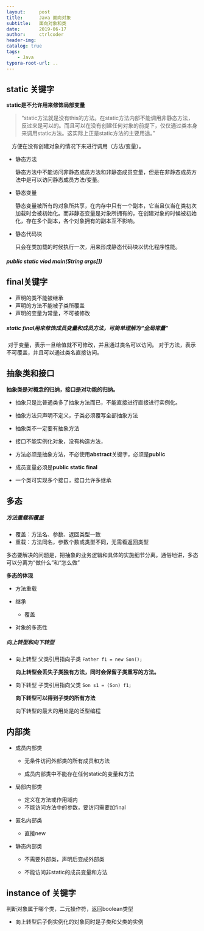 ```yaml
---
layout:     post
title:      Java 面向对象
subtitle:   面向对象和类
date:       2019-06-17
author:     ctrlcoder
header-img: 
catalog: true
tags:
    - Java
typora-root-url: ..
---
```


## static 关键字

 **static是不允许用来修饰局部变量**

> “static方法就是没有this的方法。在static方法内部不能调用非静态方法，反过来是可以的。而且可以在没有创建任何对象的前提下，仅仅通过类本身来调用static方法。这实际上正是static方法的主要用途。”

　方便在没有创建对象的情况下来进行调用（方法/变量）。

- 静态方法

  静态方法中不能访问非静态成员方法和非静态成员变量，但是在非静态成员方法中是可以访问静态成员方法/变量。

- 静态变量

  静态变量被所有的对象所共享，在内存中只有一个副本，它当且仅当在类初次加载时会被初始化。而非静态变量是对象所拥有的，在创建对象的时候被初始化，存在多个副本，各个对象拥有的副本互不影响。

- 静态代码块

  只会在类加载的时候执行一次，用来形成静态代码块以优化程序性能。

  

##### public static viod main(String args[])



## final关键字

- 声明的类不能被继承
- 声明的方法不能被子类所覆盖
- 声明的变量为常量，不可被修改

##### static final用来修饰成员变量和成员方法，可简单理解为“全局常量”

​        对于变量，表示一旦给值就不可修改，并且通过类名可以访问。
​        对于方法，表示不可覆盖，并且可以通过类名直接访问。



## 抽象类和接口

**抽象类是对概念的归纳，接口是对功能的归纳。**

- 抽象只是比普通类多了抽象方法而已，不能直接进行直接进行实例化。

- 抽象方法只声明不定义，子类必须覆写全部抽象方法
- 抽象类不一定要有抽象方法



- 接口不能实例化对象，没有构造方法，
- 方法必须是抽象方法，不必使用**abstract**关键字，必须是**public**
- 成员变量必须是**public static final** 
- 一个类可实现多个接口，接口允许多继承



## 多态

##### 方法重载和覆盖

- 覆盖：方法名、参数、返回类型一致
- 重载：方法同名，参数个数或类型不同，无需看返回类型



多态要解决的问题是，把抽象的业务逻辑和具体的实施细节分离。通俗地讲，多态可以分离为“做什么”和“怎么做”

 **多态的体现**

- 方法重载
- 继承
  - 覆盖

- 对象的多态性

  

##### 向上转型和向下转型

- 向上转型  父类引用指向子类 `Father f1 = new Son();` 

   **向上转型会丢失子类独有方法，同时会保留子类重写的方法。**

- 向下转型 子类引用指向父类 `Son s1 = (Son) f1;` 

  **向下转型可以得到子类的所有方法**

  向下转型的最大的用处是的泛型编程



## 内部类

- 成员内部类

  - 无条件访问外部类的所有成员和方法

  - 成员内部类中不能存在任何static的变量和方法

- 局部内部类

  - 定义在方法或作用域内
  - 不能访问方法中的参数，要访问需要加final

- 匿名内部类

  - 直接new

- 静态内部类

  - 不需要外部类，声明后变成外部类

  - 不能访问非static的成员变量和方法

    

## instance of 关键字

判断对象属于哪个类，二元操作符，返回boolean类型

- 向上转型后子例实例化的对象同时是子类和父类的实例